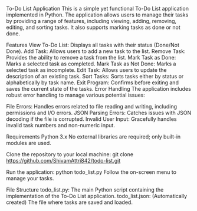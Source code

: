 To-Do List Application
This is a simple yet functional To-Do List application implemented in Python. The application allows users to manage their tasks by providing a range of features, including viewing, adding, removing, editing, and sorting tasks. It also supports marking tasks as done or not done.

Features
View To-Do List: Displays all tasks with their status (Done/Not Done).
Add Task: Allows users to add a new task to the list.
Remove Task: Provides the ability to remove a task from the list.
Mark Task as Done: Marks a selected task as completed.
Mark Task as Not Done: Marks a selected task as incomplete.
Edit Task: Allows users to update the description of an existing task.
Sort Tasks: Sorts tasks either by status or alphabetically by task name.
Exit Program: Confirms before exiting and saves the current state of the tasks.
Error Handling
The application includes robust error handling to manage various potential issues:

File Errors: Handles errors related to file reading and writing, including permissions and I/O errors.
JSON Parsing Errors: Catches issues with JSON decoding if the file is corrupted.
Invalid User Input: Gracefully handles invalid task numbers and non-numeric input.

Requirements
Python 3.x
No external libraries are required; only built-in modules are used.

Clone the repository to your local machine:
git clone https://github.com/ShivamAttri842/todo-list.git

Run the application:
python todo_list.py
Follow the on-screen menu to manage your tasks.

File Structure
todo_list.py: The main Python script containing the implementation of the To-Do List application.
todo_list.json: (Automatically created) The file where tasks are saved and loaded.
